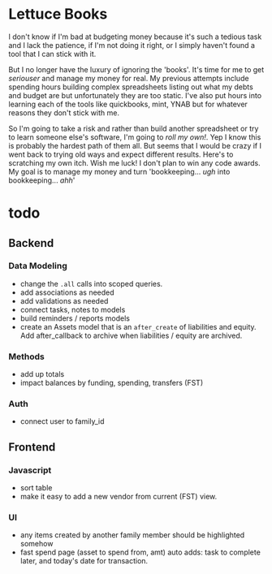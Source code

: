 # Lettuce Books

I don't know if I'm bad at budgeting money because it's such a tedious task and I lack the patience, if I'm not doing it right, or I simply haven't found a tool that I can stick with it.

But I no longer have the luxury of ignoring the 'books'. It's time for me to get _seriouser_ and manage my money for real. My previous attempts include spending hours building complex spreadsheets listing out what my debts and budget are but unfortunately they are too static. I've also put hours into learning each of the tools like quickbooks, mint, YNAB but for whatever reasons they don't stick with me.

So I'm going to take a risk and rather than build another spreadsheet or try to learn someone else's software, I'm going to _roll my own!_. Yep I know this is probably the hardest path of them all. But seems that I would be crazy if I went back to trying old ways and expect different results. Here's to scratching my own itch. Wish me luck! I don't plan to win any code awards. My goal is to manage my money and turn 'bookkeeping... _ugh_ into bookkeeping... _ahh_'

# todo

## Backend

### Data Modeling

- change the `.all` calls into scoped queries.
- add associations as needed
- add validations as needed
- connect tasks, notes to models
- build reminders / reports models
- create an Assets model that is an `after_create` of liabilities and equity. Add after_callback to archive when liabilities / equity are archived.

### Methods

- add up totals
- impact balances by funding, spending, transfers (FST)

### Auth

- connect user to family_id

## Frontend

### Javascript

- sort table
- make it easy to add a new vendor from current (FST) view.

### UI
- any items created by another family member should be highlighted somehow
- fast spend page (asset to spend from, amt) auto adds: task to complete later, and today's date for transaction.
